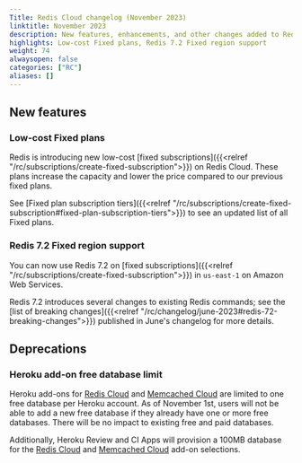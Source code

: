 ```yaml
---
Title: Redis Cloud changelog (November 2023)
linktitle: November 2023
description: New features, enhancements, and other changes added to Redis Cloud during November 2023.
highlights: Low-cost Fixed plans, Redis 7.2 Fixed region support
weight: 74
alwaysopen: false
categories: ["RC"]
aliases: []
---
```


## New features

### Low-cost Fixed plans

Redis is introducing new low-cost [fixed subscriptions]({{<relref "/rc/subscriptions/create-fixed-subscription">}}) on Redis Cloud. These plans increase the capacity and lower the price compared to our previous fixed plans.

See [Fixed plan subscription tiers]({{<relref "/rc/subscriptions/create-fixed-subscription#fixed-plan-subscription-tiers">}}) to see an updated list of all Fixed plans.

### Redis 7.2 Fixed region support

You can now use Redis 7.2 on [fixed subscriptions]({{<relref "/rc/subscriptions/create-fixed-subscription">}}) in `us-east-1` on Amazon Web Services.

Redis 7.2 introduces several changes to existing Redis commands; see the [list of breaking changes]({{<relref "/rc/changelog/june-2023#redis-72-breaking-changes">}}) published in June's changelog for more details.

## Deprecations

### Heroku add-on free database limit

Heroku add-ons for [Redis Cloud](https://elements.heroku.com/addons/rediscloud) and [Memcached Cloud](https://elements.heroku.com/addons/memcachedcloud) are limited to one free database per Heroku account. As of November 1st, users will not be able to add a new free database if they already have one or more free databases. There will be no impact to existing free and paid databases.

Additionally, Heroku Review and CI Apps will provision a 100MB database for the [Redis Cloud](https://elements.heroku.com/addons/rediscloud) and [Memcached Cloud](https://elements.heroku.com/addons/memcachedcloud) add-on selections.

